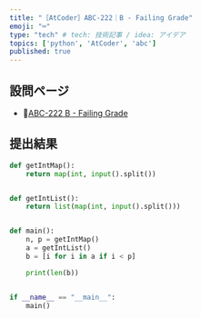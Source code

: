 ```yaml
---
title: "［AtCoder］ABC-222｜B - Failing Grade"
emoji: "⌨️"
type: "tech" # tech: 技術記事 / idea: アイデア
topics: ['python', 'AtCoder', 'abc']
published: true
---
```


## 設問ページ

- 🔗[ABC-222 B - Failing Grade](https://atcoder.jp/contests/abc222/tasks/abc222_b)

## 提出結果

```python
def getIntMap():
    return map(int, input().split())


def getIntList():
    return list(map(int, input().split()))


def main():
    n, p = getIntMap()
    a = getIntList()
    b = [i for i in a if i < p]

    print(len(b))


if __name__ == "__main__":
    main()
```
